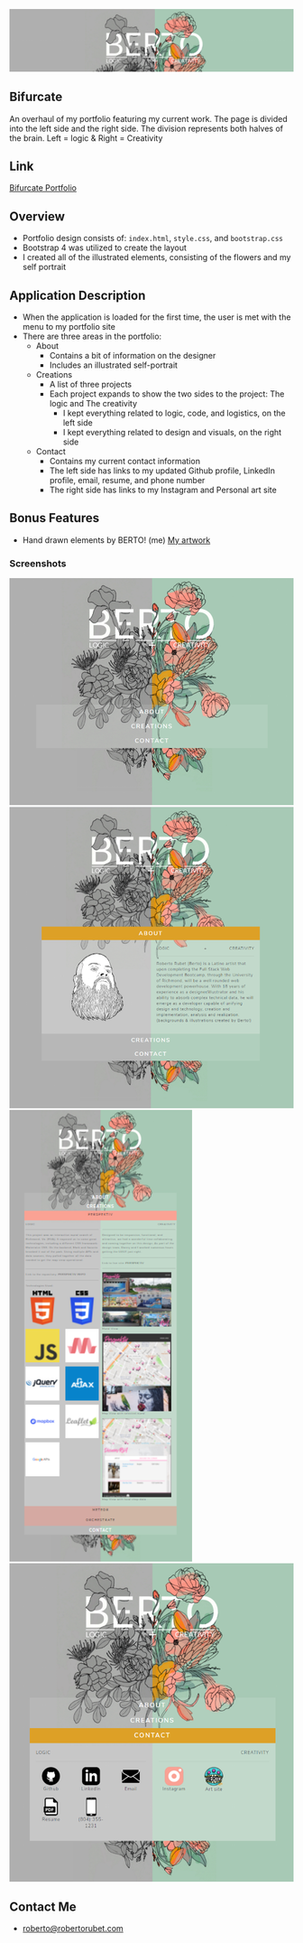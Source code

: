 ![head image](https://github.com/Bertodemus/Bifurcate/blob/main/assets/images/headerImage.png)<br>
## Bifurcate
An overhaul of my portfolio featuring my current work. The page is divided into the left side and the right side. The division represents both halves of the brain.
Left = logic & Right = Creativity

## Link
[Bifurcate Portfolio](https://bertodemus.github.io/Bifurcate/)

## Overview

* Portfolio design consists of: `index.html`, `style.css`, and `bootstrap.css`
* Bootstrap 4 was utilized to create the layout
* I created all of the illustrated elements, consisting of the flowers and my self portrait

## Application Description

* When the application is loaded for the first time, the user is met with the menu to my portfolio site
* There are three areas in the portfolio:
    * About
        * Contains a bit of information on the designer
        * Includes an illustrated self-portrait
    * Creations
        * A list of three projects
        * Each project expands to show the two sides to the project: The logic and The creativity
          * I kept everything related to logic, code, and logistics, on the left side
          * I kept everything related to design and visuals, on the right side
    * Contact
        * Contains my current contact information
        * The left side has links to my updated Github profile, LinkedIn profile, email, resume, and phone number
        * The right side has links to my Instagram and Personal art site

## Bonus Features

* Hand drawn elements by BERTO! (me)
[My artwork](http://www.robertorubet.com/)

### Screenshots

<img src="https://github.com/Bertodemus/Bifurcate/blob/main/assets/images/mainView.png" width="600">
<img src="https://github.com/Bertodemus/Bifurcate/blob/main/assets/images/aboutView.png" width="600">
<img src="https://github.com/Bertodemus/Bifurcate/blob/main/assets/images/portView.png" height="800">
<img src="https://github.com/Bertodemus/Bifurcate/blob/main/assets/images/contactView.png" width="600">

## Contact Me

* roberto@robertorubet.com
